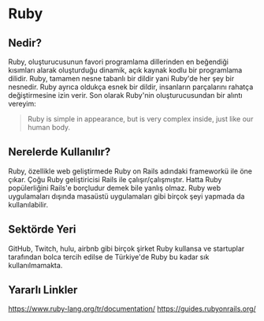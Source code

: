 # Ruby

## Nedir?

Ruby, oluşturucusunun favori programlama dillerinden en beğendiği kısımları alarak oluşturduğu dinamik, açık kaynak kodlu bir programlama dilidir. Ruby, tamamen nesne tabanlı bir dildir yani Ruby'de her şey bir nesnedir. Ruby ayrıca oldukça esnek bir dildir, insanların parçalarını rahatça değiştirmesine izin verir. Son olarak Ruby'nin oluşturucusundan bir alıntı vereyim:

> Ruby is simple in appearance, but is very complex inside, just like our human body.

## Nerelerde Kullanılır?

Ruby, özellikle web geliştirmede Ruby on Rails adındaki frameworkü ile öne çıkar. Çoğu Ruby geliştiricisi Rails ile çalışır/çalışmıştır. Hatta Ruby popülerliğini Rails'e borçludur demek bile yanlış olmaz. Ruby web uygulamaları dışında masaüstü uygulamaları gibi birçok şeyi yapmada da kullanılabilir.

## Sektörde Yeri

GitHub, Twitch, hulu, airbnb gibi birçok şirket Ruby kullansa ve startuplar tarafından bolca tercih edilse de Türkiye'de Ruby bu kadar sık kullanılmamakta.

## Yararlı Linkler

https://www.ruby-lang.org/tr/documentation/
https://guides.rubyonrails.org/
